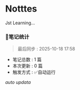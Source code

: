 # Notttes
Jst Learning...


### 🚀笔记统计
> 最后同步 : 2025-10-18 17:58

- 笔记总数 : 1 篇
- 本次更新 : 0 篇
- 触发方式 : ✅自动运行

*auto updata*
